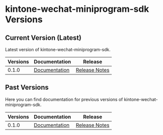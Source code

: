 # kintone-wechat-miniprogram-sdk Versions

## Current Version (Latest)
Latest version of kintone-wechat-miniprogram-sdk.

| Versions| Documentation| Release| 
| --- | --- | --- | 
| 0.1.0| [Documentation](../)| [Release Notes](https://github.com/kintone/kintone-wechat-miniprogram-sdk/releases/tag/v0.1.0)|

## Past Versions
Here you can find documentation for previous versions of kintone-wechat-miniprogram-sdk.

| Versions| Documentation| Release| 
| --- | --- | --- |
| 0.1.0| [Documentation](../../0.1.0/)| [Release Notes](https://github.com/kintone/kintone-wechat-miniprogram-sdk/releases/tag/v0.1.0)|